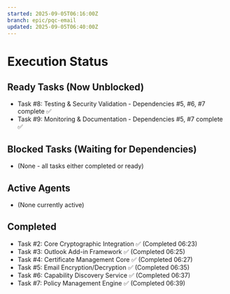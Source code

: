 ```yaml
---
started: 2025-09-05T06:16:00Z
branch: epic/pqc-email
updated: 2025-09-05T06:40:00Z
---
```


# Execution Status

## Ready Tasks (Now Unblocked)
- Task #8: Testing & Security Validation - Dependencies #5, #6, #7 complete ✅
- Task #9: Monitoring & Documentation - Dependencies #5, #7 complete ✅

## Blocked Tasks (Waiting for Dependencies)
- (None - all tasks either completed or ready)

## Active Agents
- (None currently active)

## Completed
- Task #2: Core Cryptographic Integration ✅ (Completed 06:23)
- Task #3: Outlook Add-in Framework ✅ (Completed 06:25)
- Task #4: Certificate Management Core ✅ (Completed 06:27)
- Task #5: Email Encryption/Decryption ✅ (Completed 06:35)
- Task #6: Capability Discovery Service ✅ (Completed 06:37)
- Task #7: Policy Management Engine ✅ (Completed 06:39)